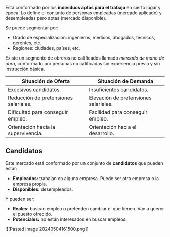 Está conformado por los **individuos aptos para el trabajo** en cierto lugar y época. Lo define el conjunto de personas empleadas (mercado aplicado) y desempleadas pero aptas (mercado disponible).

Se puede segmentar por:

- Grado de especialización: ingenieros, médicos, abogados, técnicos, gerentes, etc.
- Regiones: ciudades, países, etc.

Existe un segmento de obreros no calificados llamado _mercado de mano de obra_, conformado por personas no calificadas sin experiencia previa y sin instrucción básica.

| **Situación de Oferta**               | **Situación de Demanda**              |
| ------------------------------------- | ------------------------------------- |
| Excesivos candidatos.                 | Insuficientes candidatos.             |
| Reducción de pretensiones salariales. | Elevación de pretensiones salariales. |
| Dificultad para conseguir empleo.     | Facilidad para conseguir empleo.      |
| Orientación hacia la supervivencia.   | Orientación hacia el desarrollo.      |

## Candidatos

Este mercado está conformado por un conjunto de **candidatos** que pueden estar:

- **Empleados:** trabajan en alguna empresa. Puede ser otra empresa o la empresa propia.
- **Disponibles:** desempleados.

Y pueden ser:

- **Reales:** buscan empleo o pretenden cambiar el que tienen. Van a querer el puesto ofrecido.
- **Potenciales:** no están interesados en buscar empleos.

![[Pasted image 20240504161500.png]]
